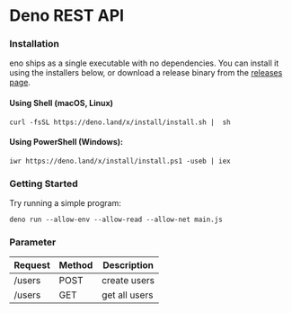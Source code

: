 # Deno REST API

### Installation
eno ships as a single executable with no dependencies. You can install it using the installers below, or download a release binary from the  [releases page](https://github.com/denoland/deno/releases).
#### Using Shell (macOS, Linux)
    curl -fsSL https://deno.land/x/install/install.sh |  sh
#### Using PowerShell (Windows):

    iwr https://deno.land/x/install/install.ps1 -useb | iex

### Getting Started
Try running a simple program:

    deno run --allow-env --allow-read --allow-net main.js


### Parameter
| Request        | Method | Description          |
|----------------|--------|----------------------|
| /users         | POST   | create users         |
| /users         | GET    | get all users        |
